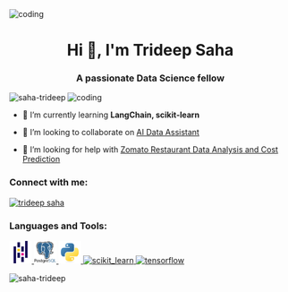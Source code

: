 <img align="centre" alt="coding" width="1200" height="400" src="https://cosmosmagazine.com/wp-content/uploads/2022/01/AI-and-Humans.jpg">
<h1 align="center">Hi 👋, I'm Trideep Saha</h1>
<h3 align="center">A passionate Data Science fellow</h3>
<img align="right" alt="coding" width="400" src="https://i.pinimg.com/originals/f8/41/ac/f841ac2befaedda240c55a06b23b33ec.gif">
<p align="left"> <img src="https://komarev.com/ghpvc/?username=saha-trideep&label=Profile%20views&color=0e75b6&style=flat" alt="saha-trideep" /> </p>

- 🌱 I’m currently learning **LangChain, scikit-learn**

- 👯 I’m looking to collaborate on [AI Data Assistant](https://github.com/saha-trideep/AI-Data-Assistant.git)

- 🤝 I’m looking for help with [Zomato Restaurant Data Analysis and Cost Prediction](https://github.com/saha-trideep/Zomato-Restaurant-Data-Clustering-Patterns-and-Predicting-Costs.git)

<h3 align="left">Connect with me:</h3>
<p align="left">
<a href="https://linkedin.com/in/trideep saha" target="blank"><img align="center" src="https://raw.githubusercontent.com/rahuldkjain/github-profile-readme-generator/master/src/images/icons/Social/linked-in-alt.svg" alt="trideep saha" height="30" width="40" /></a>
</p>

<h3 align="left">Languages and Tools:</h3>
<p align="left"> <a href="https://pandas.pydata.org/" target="_blank" rel="noreferrer"> <img src="https://raw.githubusercontent.com/devicons/devicon/2ae2a900d2f041da66e950e4d48052658d850630/icons/pandas/pandas-original.svg" alt="pandas" width="40" height="40"/> </a> <a href="https://www.postgresql.org" target="_blank" rel="noreferrer"> <img src="https://raw.githubusercontent.com/devicons/devicon/master/icons/postgresql/postgresql-original-wordmark.svg" alt="postgresql" width="40" height="40"/> </a> <a href="https://www.python.org" target="_blank" rel="noreferrer"> <img src="https://raw.githubusercontent.com/devicons/devicon/master/icons/python/python-original.svg" alt="python" width="40" height="40"/> </a> <a href="https://scikit-learn.org/" target="_blank" rel="noreferrer"> <img src="https://upload.wikimedia.org/wikipedia/commons/0/05/Scikit_learn_logo_small.svg" alt="scikit_learn" width="40" height="40"/> </a> <a href="https://www.tensorflow.org" target="_blank" rel="noreferrer"> <img src="https://www.vectorlogo.zone/logos/tensorflow/tensorflow-icon.svg" alt="tensorflow" width="40" height="40"/> </a> </p>

<p><img align="center" src="https://github-readme-streak-stats.herokuapp.com/?user=saha-trideep&" alt="saha-trideep" /></p>
